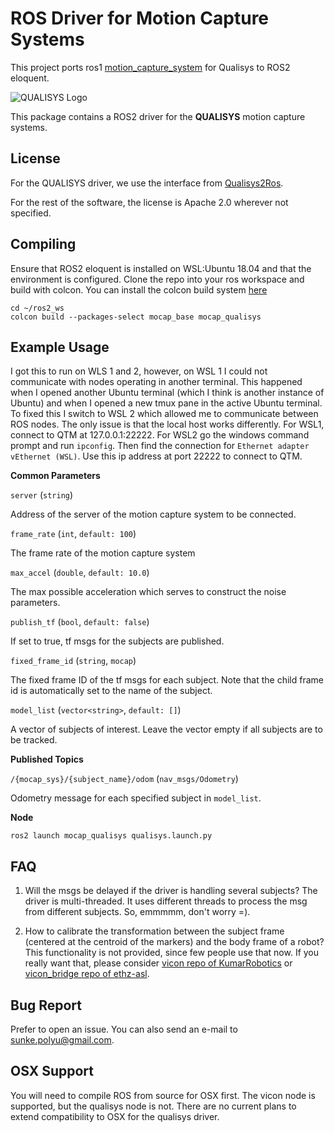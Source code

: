 # ROS Driver for Motion Capture Systems
This project ports ros1 [motion_capture_system](https://github.com/KumarRobotics/motion_capture_system) for Qualisys to ROS2 eloquent.

![QUALISYS Logo](http://isbs2015.sciencesconf.org/conference/isbs2015/pages/Qualisys_Logga_PMS.png)

This package contains a ROS2 driver for the **QUALISYS** motion capture systems.

## License
For the QUALISYS driver, we use the interface from [Qualisys2Ros](https://github.com/omwdunkley/Qualisys2Ros).

For the rest of the software, the license is Apache 2.0 wherever not specified.

## Compiling
Ensure that ROS2 eloquent is installed on WSL:Ubuntu 18.04 and that the environment is configured.  Clone the repo into your ros workspace and build with colcon. You can install the colcon build system [here](https://colcon.readthedocs.io/en/released/user/installation.html)

```
cd ~/ros2_ws
colcon build --packages-select mocap_base mocap_qualisys
```

## Example Usage

I got this to run on WLS 1 and 2, however, on WSL 1 I could not communicate with nodes operating in another terminal.  This happened when I opened another Ubuntu terminal (which I think is another instance of Ubuntu) and when I opened a new tmux pane in the active Ubuntu terminal.  To fixed this I switch to WSL 2 which allowed me to communicate between ROS nodes.  The only issue is that the local host works differently.  For WSL1, connect to QTM at 127.0.0.1:22222.  For WSL2 go the windows command prompt and run ```ipconfig```.  Then find the connection for ```Ethernet adapter vEthernet (WSL)```.  Use this ip address at port 22222 to connect to QTM.

**Common Parameters**

`server` (`string`)

Address of the server of the motion capture system to be connected.

`frame_rate` (`int`, `default: 100`)

The frame rate of the motion capture system

`max_accel` (`double`, `default: 10.0`)

The max possible acceleration which serves to construct the noise parameters.

`publish_tf` (`bool`, `default: false`)

If set to true, tf msgs for the subjects are published.

`fixed_frame_id` (`string`, `mocap`)

The fixed frame ID of the tf msgs for each subject. Note that the child frame id is automatically set to the name of the subject.

`model_list` (`vector<string>`, `default: []`)

A vector of subjects of interest. Leave the vector empty if all subjects are to be tracked.

**Published Topics**

`/{mocap_sys}/{subject_name}/odom` (`nav_msgs/Odometry`)

Odometry message for each specified subject in `model_list`.

**Node**

`ros2 launch mocap_qualisys qualisys.launch.py`

## FAQ

1. Will the msgs be delayed if the driver is handling several subjects?
   The driver is multi-threaded. It uses different threads to process the msg from different subjects. So, emmmmm, don't worry =).

2. How to calibrate the transformation between the subject frame (centered at the centroid of the markers) and the body frame of a robot?
   This functionality is not provided, since few people use that now. If you really want that, please consider [vicon repo of KumarRobotics](https://github.com/KumarRobotics/vicon) or [vicon_bridge repo of ethz-asl](https://github.com/ethz-asl/vicon_bridge).

## Bug Report

Prefer to open an issue. You can also send an e-mail to sunke.polyu@gmail.com.

## OSX Support

You will need to compile ROS from source for OSX first. The vicon node is supported, but the qualisys node is not. There are no current plans to extend compatibility to OSX for the qualisys driver.
